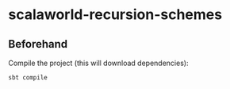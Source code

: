 # scalaworld-recursion-schemes

## Beforehand

Compile the project (this will download dependencies):
```
sbt compile
```
